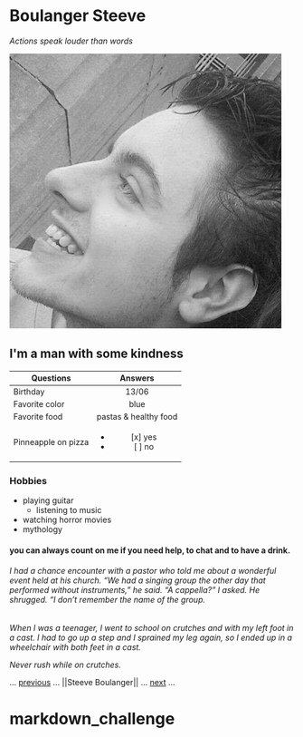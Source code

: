 # Boulanger Steeve

*Actions speak louder than words*

![Professionnal Picture](logo.jpeg "It's me")

## I'm a man with some kindness

| Questions     |           Answers            |
| ------------- |       :-------------:        |
| Birthday      | 13/06                        |   
| Favorite color| blue                         |
| Favorite food | pastas & healthy food        |
| Pinneapple on pizza | <ul><li> [x] yes</li><li> [ ] no</li></ul>

### Hobbies

* playing guitar
    * listening to music
* watching horror movies
* mythology

#### you can always count on me if you need help, to chat and to have a drink.

###### I had a chance encounter with a pastor who told me about a wonderful event held at his church. “We had a singing group the other day that performed without instruments,” he said. “A cappella?” I asked. He shrugged. “I don’t remember the name of the group.

*When I was a teenager, I went to school on crutches and with my left foot in a cast. I had to go up a step and I sprained my leg again, so I ended up in a wheelchair with both feet in a cast.*

*Never rush while on crutches.*

... [previous](https://github.com/AnonyMouse97/markdown-challenge) ... ||Steeve Boulanger||  ... [next](https://github.com/Tselawi/markdown-challenge) ...

# markdown_challenge